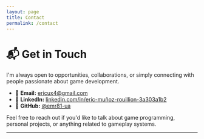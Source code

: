 ```yaml
---
layout: page
title: Contact
permalink: /contact
---
```


# 📬 Get in Touch

I'm always open to opportunities, collaborations, or simply connecting with people passionate about game development.

- 📧 **Email:** [ericux4@gmail.com](mailto:ericux4@gmail.com)  
- 💼 **LinkedIn:** [linkedin.com/in/eric-muñoz-rouillion-3a303a1b2](https://linkedin.com/in/eric-muñoz-rouillion-3a303a1b2)  
- 🐙 **GitHub:** [@emr81-ua](https://github.com/emr81-ua)

Feel free to reach out if you'd like to talk about game programming, personal projects, or anything related to gameplay systems.

---
